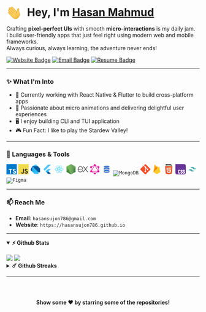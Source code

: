 <img width="40" alt="Hi" src="https://raw.githubusercontent.com/hasansujon786/hasansujon786/master/gifs/Hi.gif" style="vertical-align: middle;" />
<span style="font-size: 2em; font-weight: bold; margin-left: 10px; vertical-align: middle;">
  Hey, I'm <a href="https://github.com/hasansujon786/">Hasan Mahmud</a>
</span>

<div style="margin: 0px 0 10px;">

Crafting **pixel-perfect UIs** with smooth **micro-interactions** is my daily jam.  
I build user-friendly apps that just feel right using modern web and mobile frameworks.  
Always curious, always learning, the adventure never ends!

</div>

[![Website Badge](https://img.shields.io/badge/Website-3b5998?style=flat-square&logo=google-chrome&logoColor=white)](https://hasansujon786.github.io/)
[![Email Badge](https://img.shields.io/badge/Email-D14836?style=flat-square&logo=gmail&logoColor=white)](mailto:hasansujon786@gmail.com)
[![Resume Badge](https://img.shields.io/badge/Resume-0A66C2?style=flat-square&logo=read-the-docs&logoColor=white)](https://hasansujon786.github.io/Hasan_Mahmud_Resume.pdf)

---

### ✨ What I'm Into

- 🔧 Currently working with React Native & Flutter to build cross-platform apps
- 🎨 Passionate about micro animations and delivering delightful user experiences
- 🖥️ I enjoy building CLI and TUI application
- 🎮 Fun Fact: I like to play the Stardew Valley!

---

### 🧰 Languages & Tools

<code><img height="27" src="https://raw.githubusercontent.com/github/explore/main/topics/typescript/typescript.png" alt="TypeScript" title="TypeScript" /></code>
<code><img height="27" src="https://raw.githubusercontent.com/github/explore/main/topics/javascript/javascript.png" alt="JavaScript" title="JavaScript" /></code>
<code><img height="27" src="https://raw.githubusercontent.com/github/explore/main/topics/dart/dart.png" alt="Dart" title="Dart" /></code>
<code><img height="27" src="https://raw.githubusercontent.com/github/explore/main/topics/flutter/flutter.png" alt="Flutter" title="Flutter" /></code>
<code><img height="27" src="https://raw.githubusercontent.com/github/explore/main/topics/react/react.png" alt="React" title="React" /></code>
<code><img height="27" src="https://raw.githubusercontent.com/github/explore/main/topics/nodejs/nodejs.png" alt="Node.js" title="Node.js" /></code>
<code><img height="27" src="https://raw.githubusercontent.com/devicons/devicon/master/icons/express/express-original.svg" alt="Express.js" title="Express.js" /></code>
<code><img height="27" src="https://raw.githubusercontent.com/github/explore/main/topics/graphql/graphql.png" alt="GraphQL" title="GraphQL" /></code>
<code><img height="27" src="https://raw.githubusercontent.com/github/explore/main/topics/sql/sql.png" alt="SQL" title="SQL" /></code>
<code><img height="27" src="https://cdn-icons-png.flaticon.com/512/5968/5968342.png" alt="MongoDB" title="MongoDB" /></code>
<code><img height="27" src="https://raw.githubusercontent.com/devicons/devicon/master/icons/git/git-original.svg" alt="Git" title="Git" /></code>
<code><img height="27" src="https://raw.githubusercontent.com/github/explore/main/topics/firebase/firebase.png" alt="Firebase" title="Firebase" /></code>
<code><img height="27" src="https://raw.githubusercontent.com/github/explore/main/topics/html/html.png" alt="HTML5" title="HTML5" /></code>
<code><img height="27" src="https://raw.githubusercontent.com/github/explore/main/topics/css/css.png" alt="CSS3" title="CSS3" /></code>
<code><img height="27" src="https://raw.githubusercontent.com/github/explore/main/topics/tailwind/tailwind.png" alt="Tailwind CSS" title="Tailwind CSS" /></code>
<code><img height="27" src="https://seeklogo.com/images/F/figma-logo-E4E21D3AEA-seeklogo.com.png" alt="Figma" title="Figma" /></code>

---

### 📫 Reach Me

- **Email**: `hasansujon786@gmail.com`
- **Website**: `https://hasansujon786.github.io`

---

<details open>	
  <summary><b>⚡ Github Stats</b></summary>

  <br />
  <img height="180em" src="https://github-readme-stats.vercel.app/api?username=hasansujon786&show_icons=true&hide_border=true&&count_private=true&include_all_commits=true" />
  <img height="180em" src="https://github-readme-stats.vercel.app/api/top-langs/?username=hasansujon786&exclude_repo=KNN-Image-Classification&show_icons=true&hide_border=true&layout=compact&langs_count=8"/>
</details>

<details>	
  <summary><b>☄️ Github Streaks</b></summary>

  <br />
  <img height="180em" src="https://github-readme-streak-stats.herokuapp.com/?user=hasansujon786&hide_border=true" />
</details>

---

<div align="center" style="padding-top: 30px;">

**Show some ❤️ by starring some of the repositories!**

</div>

